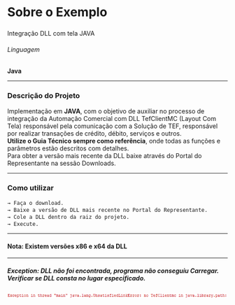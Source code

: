 <h1 font-family: "Arial">Sobre o Exemplo</h1>

### 

Integração DLL com tela JAVA

###### Linguagem 
**Java**



<hr>

### Descrição do Projeto 

Implementação em **JAVA**, com o objetivo de auxiliar no processo de integração da Automação Comercial com DLL TefClientMC (Layout Com Tela) responsável pela comunicação com a Solução de TEF, responsável por realizar transações de crédito, débito, serviços e outros. \
<b>Utilize o Guia Técnico sempre como referência</b>, onde todas as funções e parâmetros estão descritos com detalhes. \
Para obter a versão mais recente da DLL baixe através do Portal do Representante na sessão Downloads.

<hr>

### Como utilizar 
````
→ Faça o download.  
→ Baixe a versão de DLL mais recente no Portal do Representante. 
→ Cole a DLL dentro da raiz do projeto.
→ Execute.
````
<hr>

<h4> <b> Nota: Existem versões x86 e x64 da DLL</b> </h4>

<hr>

<h5> <b> Exception: DLL não foi encontrada, programa não conseguiu Carregar. Verificar se DLL consta no lugar especificado.</b> </h5>

![](./exception.png)
